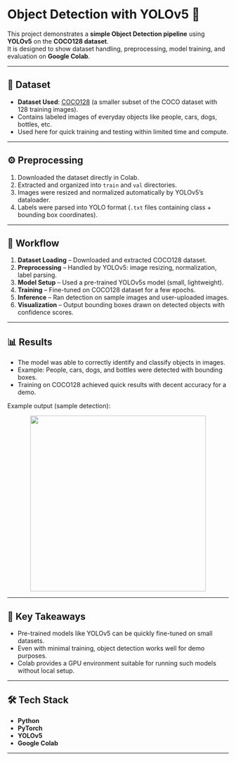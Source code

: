 # Object Detection with YOLOv5 🚀

This project demonstrates a **simple Object Detection pipeline** using **YOLOv5** on the **COCO128 dataset**.  
It is designed to show dataset handling, preprocessing, model training, and evaluation on **Google Colab**.  

---

## 📂 Dataset
- **Dataset Used**: [COCO128](https://github.com/ultralytics/yolov5/releases/download/v1.0/coco128.zip) (a smaller subset of the COCO dataset with 128 training images).  
- Contains labeled images of everyday objects like people, cars, dogs, bottles, etc.  
- Used here for quick training and testing within limited time and compute.  

---

## ⚙️ Preprocessing
1. Downloaded the dataset directly in Colab.  
2. Extracted and organized into `train` and `val` directories.  
3. Images were resized and normalized automatically by YOLOv5’s dataloader.  
4. Labels were parsed into YOLO format (`.txt` files containing class + bounding box coordinates).  

---

## 🔄 Workflow
1. **Dataset Loading** – Downloaded and extracted COCO128 dataset.  
2. **Preprocessing** – Handled by YOLOv5: image resizing, normalization, label parsing.  
3. **Model Setup** – Used a pre-trained YOLOv5s model (small, lightweight).  
4. **Training** – Fine-tuned on COCO128 dataset for a few epochs.  
5. **Inference** – Ran detection on sample images and user-uploaded images.  
6. **Visualization** – Output bounding boxes drawn on detected objects with confidence scores.  

---

## 📊 Results
- The model was able to correctly identify and classify objects in images.  
- Example: People, cars, dogs, and bottles were detected with bounding boxes.  
- Training on COCO128 achieved quick results with decent accuracy for a demo.  

Example output (sample detection):  

<p align="center">
  <img src="https://github.com/ultralytics/yolov5/raw/master/data/images/zidane.jpg" width="400">
</p>

---

## 📌 Key Takeaways
- Pre-trained models like YOLOv5 can be quickly fine-tuned on small datasets.  
- Even with minimal training, object detection works well for demo purposes.  
- Colab provides a GPU environment suitable for running such models without local setup.  

---

## 🛠️ Tech Stack
- **Python**  
- **PyTorch**  
- **YOLOv5**  
- **Google Colab**  

---


